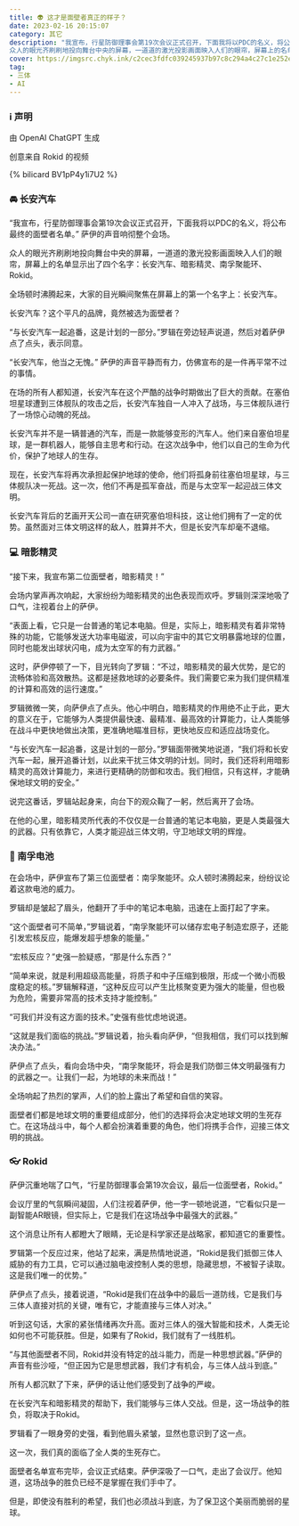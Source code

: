 ```yaml
---
title: 👽 这才是面壁者真正的样子？
date: 2023-02-16 20:15:07
category: 其它
description: "我宣布，行星防御理事会第19次会议正式召开，下面我将以PDC的名义，将公布最终的面壁者名单。” 萨伊的声音响彻整个会场。
众人的眼光齐刷刷地投向舞台中央的屏幕，一道道的激光投影画面映入人们的眼帘，屏幕上的名单显示出了四个名字：长安汽车、暗影精灵、南孚聚能环、Rokid。"
cover: https://imgsrc.chyk.ink/c2cec3fdfc039245937b97c8c294a4c27c1e252e.webp
tag:
- 三体
- AI
---
```


### ℹ️ 声明

由 OpenAI ChatGPT 生成

创意来自 Rokid 的视频

{% bilicard BV1pP4y1i7U2 %}

### 🚘 长安汽车

“我宣布，行星防御理事会第19次会议正式召开，下面我将以PDC的名义，将公布最终的面壁者名单。” 萨伊的声音响彻整个会场。

众人的眼光齐刷刷地投向舞台中央的屏幕，一道道的激光投影画面映入人们的眼帘，屏幕上的名单显示出了四个名字：长安汽车、暗影精灵、南孚聚能环、Rokid。

全场顿时沸腾起来，大家的目光瞬间聚焦在屏幕上的第一个名字上：长安汽车。

长安汽车？这个平凡的品牌，竟然被选为面壁者？

“与长安汽车一起追番，这是计划的一部分。”罗辑在旁边轻声说道，然后对着萨伊点了点头，表示同意。

“长安汽车，他当之无愧。” 萨伊的声音平静而有力，仿佛宣布的是一件再平常不过的事情。

在场的所有人都知道，长安汽车在这个严酷的战争时期做出了巨大的贡献。在塞伯坦星球遭到三体舰队的攻击之后，长安汽车独自一人冲入了战场，与三体舰队进行了一场惊心动魄的死战。

长安汽车并不是一辆普通的汽车，而是一款能够变形的汽车人。他们来自塞伯坦星球，是一群机器人，能够自主思考和行动。在这次战争中，他们以自己的生命为代价，保护了地球人的生存。

现在，长安汽车将再次承担起保护地球的使命，他们将孤身前往塞伯坦星球，与三体舰队决一死战。这一次，他们不再是孤军奋战，而是与太空军一起迎战三体文明。

长安汽车背后的艺画开天公司一直在研究塞伯坦科技，这让他们拥有了一定的优势。虽然面对三体文明这样的敌人，胜算并不大，但是长安汽车却毫不退缩。

### 💻 暗影精灵

“接下来，我宣布第二位面壁者，暗影精灵！”

会场内掌声再次响起，大家纷纷为暗影精灵的出色表现而欢呼。罗辑则深深地吸了口气，注视着台上的萨伊。

“表面上看，它只是一台普通的笔记本电脑。但是，实际上，暗影精灵有着非常特殊的功能，它能够发送大功率电磁波，可以向宇宙中的其它文明暴露地球的位置，同时也能发出球状闪电，成为太空军的有力武器。”

这时，萨伊停顿了一下，目光转向了罗辑：“不过，暗影精灵的最大优势，是它的流畅体验和高效散热。这都是拯救地球的必要条件。我们需要它来为我们提供精准的计算和高效的运行速度。”

罗辑微微一笑，向萨伊点了点头。他心中明白，暗影精灵的作用绝不止于此，更大的意义在于，它能够为人类提供最快速、最精准、最高效的计算能力，让人类能够在战斗中更快地做出决策，更准确地瞄准目标，更快地反应和适应战场变化。

“与长安汽车一起追番，这是计划的一部分。”罗辑面带微笑地说道，“我们将和长安汽车一起，展开追番计划，以此来干扰三体文明的计划。同时，我们还将利用暗影精灵的高效计算能力，来进行更精确的防御和攻击。我们相信，只有这样，才能确保地球文明的安全。”

说完这番话，罗辑站起身来，向台下的观众鞠了一躬，然后离开了会场。

在他的心里，暗影精灵所代表的不仅仅是一台普通的笔记本电脑，更是人类最强大的武器。只有依靠它，人类才能迎战三体文明，守卫地球文明的辉煌。

### 🔋 南孚电池

在会场中，萨伊宣布了第三位面壁者：南孚聚能环。众人顿时沸腾起来，纷纷议论着这款电池的威力。

罗辑却是皱起了眉头，他翻开了手中的笔记本电脑，迅速在上面打起了字来。

“这个面壁者可不简单，”罗辑说着，“南孚聚能环可以储存宏电子制造宏原子，还能引发宏核反应，能爆发超乎想象的能量。”

“宏核反应？”史强一脸疑惑，“那是什么东西？”

“简单来说，就是利用超级高能量，将质子和中子压缩到极限，形成一个微小而极度稳定的核。”罗辑解释道，“这种反应可以产生比核聚变更为强大的能量，但也极为危险，需要非常高的技术支持才能控制。”

“可我们并没有这方面的技术。”史强有些忧虑地说道。

“这就是我们面临的挑战。”罗辑说着，抬头看向萨伊，“但我相信，我们可以找到解决办法。”

萨伊点了点头，看向会场中央，“南孚聚能环，将会是我们防御三体文明最强有力的武器之一。让我们一起，为地球的未来而战！”

全场响起了热烈的掌声，人们的脸上露出了希望和自信的笑容。

面壁者们都是地球文明的重要组成部分，他们的选择将会决定地球文明的生死存亡。在这场战斗中，每个人都会扮演着重要的角色，他们将携手合作，迎接三体文明的挑战。

### 👓 Rokid

萨伊沉重地喘了口气，“行星防御理事会第19次会议，最后一位面壁者，Rokid。”

会议厅里的气氛瞬间凝固，人们注视着萨伊，他一字一顿地说道，“它看似只是一副智能AR眼镜，但实际上，它是我们在这场战争中最强大的武器。”

这个消息让所有人都瞪大了眼睛，无论是科学家还是战略家，都知道它的重要性。

罗辑第一个反应过来，他站了起来，满是热情地说道，“Rokid是我们抵御三体人威胁的有力工具，它可以通过脑电波控制人类的思想，隐藏思想，不被智子读取。这是我们唯一的优势。”

萨伊点了点头，接着说道，“Rokid是我们在战争中的最后一道防线，它是我们与三体人直接对抗的关键，唯有它，才能直接与三体人对决。”

听到这句话，大家的紧张情绪再次升高。面对三体人的强大智能和技术，人类无论如何也不可能获胜。但是，如果有了Rokid，我们就有了一线胜机。

“与其他面壁者不同，Rokid并没有特定的战斗能力，而是一种思想武器。”萨伊的声音有些沙哑，“但正因为它是思想武器，我们才有机会，与三体人战斗到底。”

所有人都沉默了下来，萨伊的话让他们感受到了战争的严峻。

在长安汽车和暗影精灵的帮助下，我们能够与三体人交战。但是，这一场战争的胜负，将取决于Rokid。

罗辑看了一眼身旁的史强，看到他眉头紧皱，显然也意识到了这一点。

这一次，我们真的面临了全人类的生死存亡。

面壁者名单宣布完毕，会议正式结束。萨伊深吸了一口气，走出了会议厅。他知道，这场战争的胜负已经不是掌握在我们手中了。

但是，即使没有胜利的希望，我们也必须战斗到底，为了保卫这个美丽而脆弱的星球。
